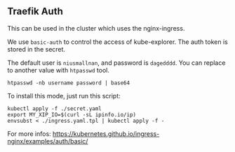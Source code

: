 ## Traefik Auth

This can be used in the cluster which uses the nginx-ingress.

We use `basic-auth` to control the access of kube-explorer. The auth token is stored in the secret.

The default user is `niusmallnan`, and password is `dagedddd`. You can replace to another value with `htpasswd` tool.

```
htpasswd -nb username password | base64
```

To install this mode, just run this script:

```
kubectl apply -f ./secret.yaml
export MY_XIP_IO=$(curl -sL ipinfo.io/ip)
envsubst < ./ingress.yaml.tpl | kubectl apply -f -
```

For more infos: https://kubernetes.github.io/ingress-nginx/examples/auth/basic/
